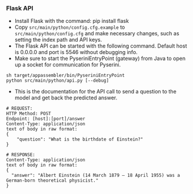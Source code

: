 ### Flask API

- Install Flask with the command: pip install flask
- Copy `src/main/python/config.cfg.example` to `src/main/python/config.cfg` and make necessary changes, such as setting the index path and API keys.
- The Flask API can be started with the following command. Default host is 0.0.0.0 and port is 5546 without debugging info.
- Make sure to start the PyseriniEntryPoint (gateway) from Java to open up a socket for communication for Pyserini.
```
sh target/appassembler/bin/PyseriniEntryPoint
python src/main/python/api.py [--debug]
```

- This is the documentation for the API call to send a question to the model and get back the predicted answer.
```
# REQUEST:
HTTP Method: POST
Endpoint: [host]:[port]/answer
Content-Type: application/json
text of body in raw format:
{
    "question": "What is the birthdate of Einstein?"
}

# RESPONSE:
Content-Type: application/json
text of body in raw format:
{
  "answer": "Albert Einstein (14 March 1879 – 18 April 1955) was a German-born theoretical physicist."
}
```
